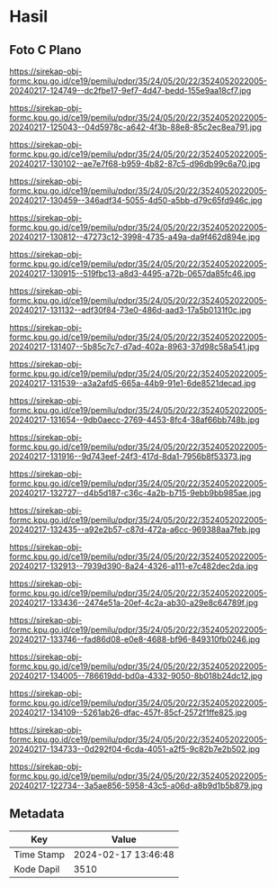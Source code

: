 # Hasil

## Foto C Plano

https://sirekap-obj-formc.kpu.go.id/ce19/pemilu/pdpr/35/24/05/20/22/3524052022005-20240217-124749--dc2fbe17-9ef7-4d47-bedd-155e9aa18cf7.jpg

https://sirekap-obj-formc.kpu.go.id/ce19/pemilu/pdpr/35/24/05/20/22/3524052022005-20240217-125043--04d5978c-a642-4f3b-88e8-85c2ec8ea791.jpg

https://sirekap-obj-formc.kpu.go.id/ce19/pemilu/pdpr/35/24/05/20/22/3524052022005-20240217-130102--ae7e7f68-b959-4b82-87c5-d96db99c6a70.jpg

https://sirekap-obj-formc.kpu.go.id/ce19/pemilu/pdpr/35/24/05/20/22/3524052022005-20240217-130459--346adf34-5055-4d50-a5bb-d79c65fd946c.jpg

https://sirekap-obj-formc.kpu.go.id/ce19/pemilu/pdpr/35/24/05/20/22/3524052022005-20240217-130812--47273c12-3998-4735-a49a-da9f462d894e.jpg

https://sirekap-obj-formc.kpu.go.id/ce19/pemilu/pdpr/35/24/05/20/22/3524052022005-20240217-130915--519fbc13-a8d3-4495-a72b-0657da85fc46.jpg

https://sirekap-obj-formc.kpu.go.id/ce19/pemilu/pdpr/35/24/05/20/22/3524052022005-20240217-131132--adf30f84-73e0-486d-aad3-17a5b0131f0c.jpg

https://sirekap-obj-formc.kpu.go.id/ce19/pemilu/pdpr/35/24/05/20/22/3524052022005-20240217-131407--5b85c7c7-d7ad-402a-8963-37d98c58a541.jpg

https://sirekap-obj-formc.kpu.go.id/ce19/pemilu/pdpr/35/24/05/20/22/3524052022005-20240217-131539--a3a2afd5-665a-44b9-91e1-6de8521decad.jpg

https://sirekap-obj-formc.kpu.go.id/ce19/pemilu/pdpr/35/24/05/20/22/3524052022005-20240217-131654--9db0aecc-2769-4453-8fc4-38af66bb748b.jpg

https://sirekap-obj-formc.kpu.go.id/ce19/pemilu/pdpr/35/24/05/20/22/3524052022005-20240217-131916--9d743eef-24f3-417d-8da1-7956b8f53373.jpg

https://sirekap-obj-formc.kpu.go.id/ce19/pemilu/pdpr/35/24/05/20/22/3524052022005-20240217-132727--d4b5d187-c36c-4a2b-b715-9ebb9bb985ae.jpg

https://sirekap-obj-formc.kpu.go.id/ce19/pemilu/pdpr/35/24/05/20/22/3524052022005-20240217-132435--a92e2b57-c87d-472a-a6cc-969388aa7feb.jpg

https://sirekap-obj-formc.kpu.go.id/ce19/pemilu/pdpr/35/24/05/20/22/3524052022005-20240217-132913--7939d390-8a24-4326-a111-e7c482dec2da.jpg

https://sirekap-obj-formc.kpu.go.id/ce19/pemilu/pdpr/35/24/05/20/22/3524052022005-20240217-133436--2474e51a-20ef-4c2a-ab30-a29e8c64789f.jpg

https://sirekap-obj-formc.kpu.go.id/ce19/pemilu/pdpr/35/24/05/20/22/3524052022005-20240217-133746--fad86d08-e0e8-4688-bf96-849310fb0246.jpg

https://sirekap-obj-formc.kpu.go.id/ce19/pemilu/pdpr/35/24/05/20/22/3524052022005-20240217-134005--786619dd-bd0a-4332-9050-8b018b24dc12.jpg

https://sirekap-obj-formc.kpu.go.id/ce19/pemilu/pdpr/35/24/05/20/22/3524052022005-20240217-134109--5261ab26-dfac-457f-85cf-2572f1ffe825.jpg

https://sirekap-obj-formc.kpu.go.id/ce19/pemilu/pdpr/35/24/05/20/22/3524052022005-20240217-134733--0d292f04-6cda-4051-a2f5-9c82b7e2b502.jpg

https://sirekap-obj-formc.kpu.go.id/ce19/pemilu/pdpr/35/24/05/20/22/3524052022005-20240217-122734--3a5ae856-5958-43c5-a06d-a8b9d1b5b879.jpg


## Metadata

| Key        | Value               |
| ---------- | ------------------- |
| Time Stamp | 2024-02-17 13:46:48 |
| Kode Dapil | 3510                |



